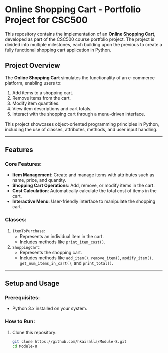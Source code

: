 # Online Shopping Cart - Portfolio Project for CSC500

This repository contains the implementation of an **Online Shopping Cart**, developed as part of the CSC500 course portfolio project. The project is divided into multiple milestones, each building upon the previous to create a fully functional shopping cart application in Python.


## Project Overview

The **Online Shopping Cart** simulates the functionality of an e-commerce platform, enabling users to:
1. Add items to a shopping cart.
2. Remove items from the cart.
3. Modify item quantities.
4. View item descriptions and cart totals.
5. Interact with the shopping cart through a menu-driven interface.

This project showcases object-oriented programming principles in Python, including the use of classes, attributes, methods, and user input handling.

---

## Features

### Core Features:
- **Item Management**: Create and manage items with attributes such as name, price, and quantity.
- **Shopping Cart Operations**: Add, remove, or modify items in the cart.
- **Cost Calculation**: Automatically calculate the total cost of items in the cart.
- **Interactive Menu**: User-friendly interface to manipulate the shopping cart.

### Classes:
1. `ItemToPurchase`:
   - Represents an individual item in the cart.
   - Includes methods like `print_item_cost()`.
2. `ShoppingCart`:
   - Represents the shopping cart.
   - Includes methods like `add_item()`, `remove_item()`, `modify_item()`, `get_num_items_in_cart()`, and `print_total()`.

---

## Setup and Usage

### Prerequisites:
- Python 3.x installed on your system.

### How to Run:
1. Clone this repository:
   ```bash
   git clone https://github.com/hkairalla/Module-8.git
   cd Module-8
